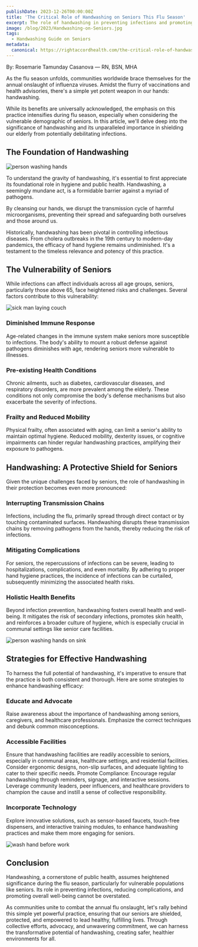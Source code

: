 ```yaml
---
publishDate: 2023-12-26T00:00:00Z
title: 'The Critical Role of Handwashing on Seniors This Flu Season'
excerpt: The role of handwashing in preventing infections and promoting overall well-being cannot be overstated. Deep dive into this simple yet powerful practice.
image: /blog/2023/Handwashing-on-Seniors.jpg
tags:
  - Handwashing Guide on Seniors
metadata:
  canonical: https://rightaccordhealth.com/the-critical-role-of-handwashing-on-seniors
---
```



By: Rosemarie Tamunday Casanova — RN, BSN, MHA


As the flu season unfolds, communities worldwide brace themselves for the annual onslaught of influenza viruses. Amidst the flurry of vaccinations and health advisories, there's a simple yet potent weapon in our hands: handwashing.

While its benefits are universally acknowledged, the emphasis on this practice intensifies during flu season, especially when considering the vulnerable demographic of seniors. In this article, we'll delve deep into the significance of handwashing and its unparalleled importance in shielding our elderly from potentially debilitating infections.

The Foundation of Handwashing
-----------------------------

![person washing hands](/blog/2023/high-angle-person-washing-hands.jpg)

To understand the gravity of handwashing, it's essential to first appreciate its foundational role in hygiene and public health. Handwashing, a seemingly mundane act, is a formidable barrier against a myriad of pathogens.

By cleansing our hands, we disrupt the transmission cycle of harmful microorganisms, preventing their spread and safeguarding both ourselves and those around us.

Historically, handwashing has been pivotal in controlling infectious diseases. From cholera outbreaks in the 19th century to modern-day pandemics, the efficacy of hand hygiene remains undiminished. It's a testament to the timeless relevance and potency of this practice.

The Vulnerability of Seniors
----------------------------

While infections can affect individuals across all age groups, seniors, particularly those above 65, face heightened risks and challenges. Several factors contribute to this vulnerability:

![sick man laying couch](/blog/2023/high-angle-sick-man-laying-couch.jpg)

### Diminished Immune Response

Age-related changes in the immune system make seniors more susceptible to infections. The body's ability to mount a robust defense against pathogens diminishes with age, rendering seniors more vulnerable to illnesses.

### Pre-existing Health Conditions

Chronic ailments, such as diabetes, cardiovascular diseases, and respiratory disorders, are more prevalent among the elderly. These conditions not only compromise the body's defense mechanisms but also exacerbate the severity of infections.

### Frailty and Reduced Mobility

Physical frailty, often associated with aging, can limit a senior's ability to maintain optimal hygiene. Reduced mobility, dexterity issues, or cognitive impairments can hinder regular handwashing practices, amplifying their exposure to pathogens.

Handwashing: A Protective Shield for Seniors
--------------------------------------------

Given the unique challenges faced by seniors, the role of handwashing in their protection becomes even more pronounced:

### Interrupting Transmission Chains

Infections, including the flu, primarily spread through direct contact or by touching contaminated surfaces. Handwashing disrupts these transmission chains by removing pathogens from the hands, thereby reducing the risk of infections.

### Mitigating Complications

For seniors, the repercussions of infections can be severe, leading to hospitalizations, complications, and even mortality. By adhering to proper hand hygiene practices, the incidence of infections can be curtailed, subsequently minimizing the associated health risks.

### Holistic Health Benefits

Beyond infection prevention, handwashing fosters overall health and well-being. It mitigates the risk of secondary infections, promotes skin health, and reinforces a broader culture of hygiene, which is especially crucial in communal settings like senior care facilities.

![person washing hands on sink](/blog/2023/side-view-person-washing-hands-sink.jpg)

Strategies for Effective Handwashing
------------------------------------

To harness the full potential of handwashing, it's imperative to ensure that the practice is both consistent and thorough. Here are some strategies to enhance handwashing efficacy:

### Educate and Advocate

Raise awareness about the importance of handwashing among seniors, caregivers, and healthcare professionals. Emphasize the correct techniques and debunk common misconceptions.

### Accessible Facilities

Ensure that handwashing facilities are readily accessible to seniors, especially in communal areas, healthcare settings, and residential facilities. Consider ergonomic designs, non-slip surfaces, and adequate lighting to cater to their specific needs. Promote Compliance: Encourage regular handwashing through reminders, signage, and interactive sessions. Leverage community leaders, peer influencers, and healthcare providers to champion the cause and instill a sense of collective responsibility.

### Incorporate Technology

Explore innovative solutions, such as sensor-based faucets, touch-free dispensers, and interactive training modules, to enhance handwashing practices and make them more engaging for seniors.

![wash hand before work](/blog/2023/wash-hand-before-work-laptop-protect-coronavirus.jpg)

Conclusion
----------

Handwashing, a cornerstone of public health, assumes heightened significance during the flu season, particularly for vulnerable populations like seniors. Its role in preventing infections, reducing complications, and promoting overall well-being cannot be overstated.

As communities unite to combat the annual flu onslaught, let's rally behind this simple yet powerful practice, ensuring that our seniors are shielded, protected, and empowered to lead healthy, fulfilling lives. Through collective efforts, advocacy, and unwavering commitment, we can harness the transformative potential of handwashing, creating safer, healthier environments for all.